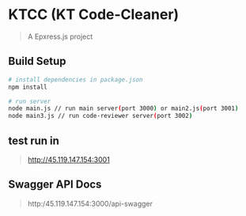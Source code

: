 # KTCC (KT Code-Cleaner)

> A Epxress.js project

## Build Setup

``` bash
# install dependencies in package.json
npm install

# run server
node main.js // run main server(port 3000) or main2.js(port 3001)
node main3.js // run code-reviewer server(port 3002)
```

## test run in
> http://45.119.147.154:3001

## Swagger API Docs
> http:/45.119.147.154:3000/api-swagger